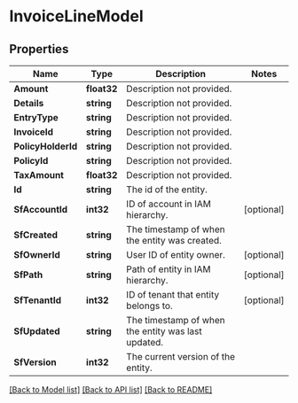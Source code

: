 # InvoiceLineModel

## Properties

Name | Type | Description | Notes
------------ | ------------- | ------------- | -------------
**Amount** | **float32** | Description not provided. | 
**Details** | **string** | Description not provided. | 
**EntryType** | **string** | Description not provided. | 
**InvoiceId** | **string** | Description not provided. | 
**PolicyHolderId** | **string** | Description not provided. | 
**PolicyId** | **string** | Description not provided. | 
**TaxAmount** | **float32** | Description not provided. | 
**Id** | **string** | The id of the entity. | 
**SfAccountId** | **int32** | ID of account in IAM hierarchy. | [optional] 
**SfCreated** | **string** | The timestamp of when the entity was created. | 
**SfOwnerId** | **string** | User ID of entity owner. | [optional] 
**SfPath** | **string** | Path of entity in IAM hierarchy. | [optional] 
**SfTenantId** | **int32** | ID of tenant that entity belongs to. | [optional] 
**SfUpdated** | **string** | The timestamp of when the entity was last updated. | 
**SfVersion** | **int32** | The current version of the entity. | 

[[Back to Model list]](../README.md#documentation-for-models) [[Back to API list]](../README.md#documentation-for-api-endpoints) [[Back to README]](../README.md)


